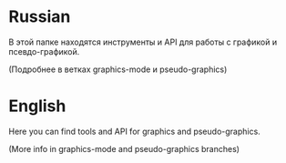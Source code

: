 # Russian

В этой папке находятся инструменты и API для работы с графикой и псевдо-графикой.

(Подробнее в ветках graphics-mode и pseudo-graphics)


# English

Here you can find tools and API for graphics and pseudo-graphics.

(More info in graphics-mode and pseudo-graphics branches)
